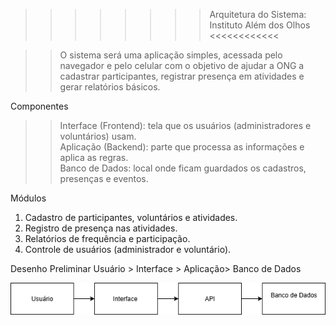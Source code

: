 >>>>>>>>  Arquitetura do Sistema: Instituto Além dos Olhos <<<<<<<<<<<<


>> O sistema será uma aplicação simples, acessada pelo navegador e pelo celular com o objetivo de ajudar a ONG a cadastrar participantes, registrar presença em atividades e gerar relatórios básicos.


Componentes
>> Interface (Frontend): tela que os usuários (administradores e voluntários) usam.  
>> Aplicação (Backend): parte que processa as informações e aplica as regras.  
>> Banco de Dados: local onde ficam guardados os cadastros, presenças e eventos.  

 Módulos
1. Cadastro de participantes, voluntários e atividades.  
2. Registro de presença nas atividades.  
3. Relatórios de frequência e participação.  
4. Controle de usuários (administrador e voluntário).  

Desenho Preliminar
Usuário > Interface > Aplicação> Banco de Dados

![Diagrama de Arquitetura](https://raw.githubusercontent.com/Nilza-Alves/Proj_Aplic_Multiplataforma/main/docs/architecture/diagrama_arquitetura.drawio.png)






